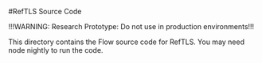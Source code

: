 #RefTLS Source Code

!!!WARNING: Research Prototype: Do not use in production environments!!!

This directory contains the Flow source code for RefTLS.
You may need node nightly to run the code.

